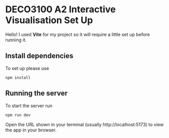 # DECO3100 A2 Interactive Visualisation Set Up

Hello! I used **Vite** for my project so it will require a little set up before running it.

## Install dependencies

To set up please use

`npm install`

## Running the server

To start the server run

`npm run dev`

Open the URL shown in your terminal (usually http://localhost:5173) to view the app in your browser.